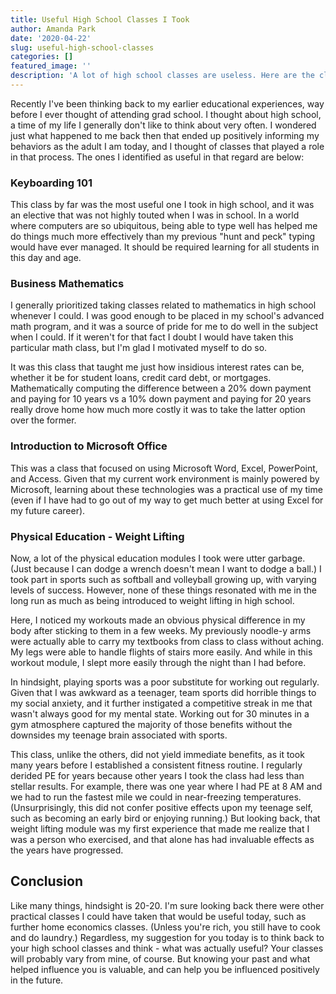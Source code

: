 ```yaml
---
title: Useful High School Classes I Took
author: Amanda Park
date: '2020-04-22'
slug: useful-high-school-classes
categories: []
featured_image: ''
description: 'A lot of high school classes are useless. Here are the classes I took that have had practical uses as an adult!'
---
```


Recently I've been thinking back to my earlier educational experiences, way before I ever thought of attending grad school. I thought about high school, a time of my life I generally don't like to think about very often. I wondered just what happened to me back then that ended up positively informing my behaviors as the adult I am today, and I thought of classes that played a role in that process. The ones I identified as useful in that regard are below: 

### Keyboarding 101

This class by far was the most useful one I took in high school, and it was an elective that was not highly touted when I was in school. In a world where computers are so ubiquitous, being able to type well has helped me do things much more effectively than my previous "hunt and peck" typing would have ever managed. It should be required learning for all students in this day and age.

### Business Mathematics

I generally prioritized taking classes related to mathematics in high school whenever I could. I was good enough to be placed in my school's advanced math program, and it was a source of pride for me to do well in the subject when I could. If it weren't for that fact I doubt I would have taken this particular math class, but I'm glad I motivated myself to do so.

It was this class that taught me just how insidious interest rates can be, whether it be for student loans, credit card debt, or mortgages. Mathematically computing the difference between a 20% down payment and paying for 10 years vs a 10% down payment and paying for 20 years really drove home how much more costly it was to take the latter option over the former. 

### Introduction to Microsoft Office

This was a class that focused on using Microsoft Word, Excel, PowerPoint, and Access. Given that my current work environment is mainly powered by Microsoft, learning about these technologies was a practical use of my time (even if I have had to go out of my way to get much better at using Excel for my future career).

### Physical Education - Weight Lifting

Now, a lot of the physical education modules I took were utter garbage. (Just because I can dodge a wrench doesn't mean I want to dodge a ball.) I took part in sports such as softball and volleyball growing up, with varying levels of success. However, none of these things resonated with me in the long run as much as being introduced to weight lifting in high school. 

Here, I noticed my workouts made an obvious physical difference in my body after sticking to them in a few weeks. My previously noodle-y arms were actually able to carry my textbooks from class to class without aching. My legs were able to handle flights of stairs more easily. And while in this workout module, I slept more easily through the night than I had before. 

In hindsight, playing sports was a poor substitute for working out regularly. Given that I was awkward as a teenager, team sports did horrible things to my social anxiety, and it further instigated a competitive streak in me that wasn't always good for my mental state. Working out for 30 minutes in a gym atmosphere captured the majority of those benefits without the downsides my teenage brain associated with sports.

This class, unlike the others, did not yield immediate benefits, as it took many years before I established a consistent fitness routine. I regularly derided PE for years because other years I took the class had less than stellar results. For example, there was one year where I had PE at 8 AM and we had to run the fastest mile we could in near-freezing temperatures. (Unsurprisingly, this did not confer positive effects upon my teenage self, such as becoming an early bird or enjoying running.) But looking back, that weight lifting module was my first experience that made me realize that I was a person who exercised, and that alone has had invaluable effects as the years have progressed. 

## Conclusion

Like many things, hindsight is 20-20. I'm sure looking back there were other practical classes I could have taken that would be useful today, such as further home economics classes. (Unless you're rich, you still have to cook and do laundry.) Regardless, my suggestion for you today is to think back to your high school classes and think - what was actually useful? Your classes will probably vary from mine, of course. But knowing your past and what helped influence you is valuable, and can help you be influenced positively in the future.
